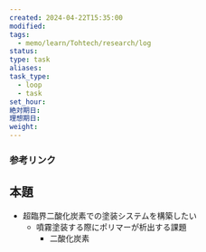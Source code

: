```yaml
---
created: 2024-04-22T15:35:00
modified: 
tags:
  - memo/learn/Tohtech/research/log
status: 
type: task
aliases: 
task_type:
  - loop
  - task
set_hour: 
絶対期日: 
理想期日: 
weight:
---
```

### 参考リンク
## 本題

- 超臨界二酸化炭素での塗装システムを構築したい
	- 噴霧塗装する際にポリマーが析出する課題
		- 二酸化炭素